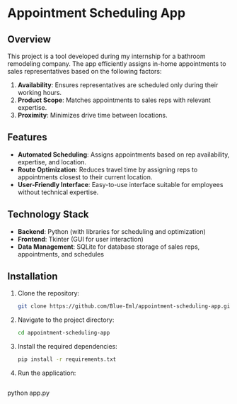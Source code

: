 # Appointment Scheduling App

## Overview

This project is a tool developed during my internship for a bathroom remodeling company. The app efficiently assigns in-home appointments to sales representatives based on the following factors:

1. **Availability**: Ensures representatives are scheduled only during their working hours.
2. **Product Scope**: Matches appointments to sales reps with relevant expertise.
3. **Proximity**: Minimizes drive time between locations.

## Features

- **Automated Scheduling**: Assigns appointments based on rep availability, expertise, and location.
- **Route Optimization**: Reduces travel time by assigning reps to appointments closest to their current location.
- **User-Friendly Interface**: Easy-to-use interface suitable for employees without technical expertise.

## Technology Stack

- **Backend**: Python (with libraries for scheduling and optimization)
- **Frontend**: Tkinter (GUI for user interaction)
- **Data Management**: SQLite for database storage of sales reps, appointments, and schedules

## Installation

1. Clone the repository:
   ```bash
   git clone https://github.com/Blue-Eml/appointment-scheduling-app.git
   ```

2. Navigate to the project directory:
   ```bash
   cd appointment-scheduling-app
   ```

3. Install the required dependencies:
   ```bash
   pip install -r requirements.txt
   ``` 

4. Run the application:

   ```bash
python app.py
   ``` 

